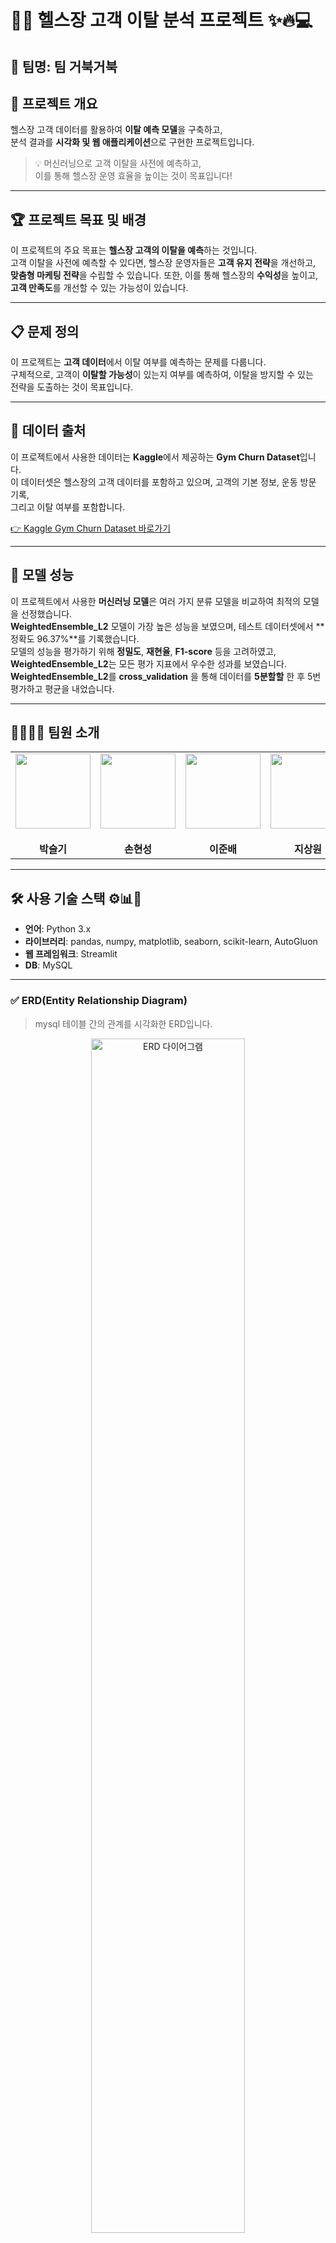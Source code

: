 # 🏋️‍♂️ 헬스장 고객 이탈 분석 프로젝트 ✨🔥💻

## 🐢 팀명: 팀 거북거북 

## 📌 프로젝트 개요
헬스장 고객 데이터를 활용하여 **이탈 예측 모델**을 구축하고,  
분석 결과를 **시각화 및 웹 애플리케이션**으로 구현한 프로젝트입니다.

> 💡 머신러닝으로 고객 이탈을 사전에 예측하고,  
> 이를 통해 헬스장 운영 효율을 높이는 것이 목표입니다!

---

## 🏆 프로젝트 목표 및 배경
이 프로젝트의 주요 목표는 **헬스장 고객의 이탈을 예측**하는 것입니다.  
고객 이탈을 사전에 예측할 수 있다면, 헬스장 운영자들은 **고객 유지 전략**을 개선하고,  
**맞춤형 마케팅 전략**을 수립할 수 있습니다. 또한, 이를 통해 헬스장의 **수익성**을 높이고,  
**고객 만족도**를 개선할 수 있는 가능성이 있습니다.

---

## 📋 문제 정의
이 프로젝트는 **고객 데이터**에서 이탈 여부를 예측하는 문제를 다룹니다.  
구체적으로, 고객이 **이탈할 가능성**이 있는지 여부를 예측하여, 이탈을 방지할 수 있는  
전략을 도출하는 것이 목표입니다.

---

## 📄 데이터 출처
이 프로젝트에서 사용한 데이터는 **Kaggle**에서 제공하는 **Gym Churn Dataset**입니다.  
이 데이터셋은 헬스장의 고객 데이터를 포함하고 있으며, 고객의 기본 정보, 운동 방문 기록,  
그리고 이탈 여부를 포함합니다.

[👉 Kaggle Gym Churn Dataset 바로가기](https://www.kaggle.com/datasets/adrianvinueza/gym-customers-features-and-churn)


---

## 🧪 모델 성능
이 프로젝트에서 사용한 **머신러닝 모델**은 여러 가지 분류 모델을 비교하여 최적의 모델을 선정했습니다.  
**WeightedEnsemble_L2** 모델이 가장 높은 성능을 보였으며, 테스트 데이터셋에서 **정확도 96.37%**를 기록했습니다.  
모델의 성능을 평가하기 위해 **정밀도**, **재현율**, **F1-score** 등을 고려하였고,  
**WeightedEnsemble_L2**는 모든 평가 지표에서 우수한 성과를 보였습니다.
**WeightedEnsemble_L2**를 **cross_validation** 을 통해 데이터를 **5분할할** 한 후 5번 평가하고 평균을 내었습니다.

---

## 👨‍👩‍👧‍👦 팀원 소개

<div align="center">
  
<table>
  <tr>
    <td align="center" width="25%">
      <img src="./img/tt1.png" width="120px" height="120px"><br><br>
      <b>박슬기</b><br>
    </td>
    <td align="center" width="25%">
      <img src="./img/tt3.png" width="120px" height="120px"><br><br>
      <b>손현성</b><br>
    </td>
    <td align="center" width="25%">
      <img src="./img/tt4.png" width="120px" height="120px"><br><br>
      <b>이준배</b><br>
    </td>
    <td align="center" width="25%">
      <img src="./img/tt2.png" width="120px" height="120px"><br><br>
      <b>지상원</b><br>
    </td>
  </tr>
</table>


</div>

---

## 🛠️ 사용 기술 스택 ⚙️📊🧠
- **언어**: Python 3.x  
- **라이브러리**: pandas, numpy, matplotlib, seaborn, scikit-learn, AutoGluon  
- **웹 프레임워크**: Streamlit  
- **DB**: MySQL  

---

### ✅ ERD(Entity Relationship Diagram)

> mysql 테이블 간의 관계를 시각화한 ERD입니다.

<div align="center">
  <img src="./img/erd.png" width="70%" alt="ERD 다이어그램">
</div>

---


## 🎨 Figma 프로토타입

> 어플리케이션 UI를 기획하고 디자인한 **Figma 프로토타입**입니다.  
> 각 페이지의 구조와 동작 방식을 시각적으로 확인할 수 있습니다.

[👉 Figma 프로토타입 보러가기](https://www.figma.com/proto/LVZggQL8duOJTETngRxvPG/2nd_Project?node-id=0-1&t=5xUii5nCHc80R47s-1)


---


## 📸 UI 사전 구성 이미지(화면 설계서)


| ![ppt1](./img/ppt1.png) | ![ppt2](./img/ppt2.png) | ![ppt3](./img/ppt3.png) | ![ppt4](./img/ppt4.png) |
|--------------------------|--------------------------|--------------------------|--------------------------|
| **대시보드** | **이탈 고객 분석** | **고객 이탈 예측 리스트** | **고객 상세** |

| ![ppt5](./img/ppt5.png) | ![ppt6](./img/ppt6.png) | ![ppt7](./img/ppt7.png) | ![ppt8](./img/ppt8.png) |
|--------------------------|--------------------------|--------------------------|--------------------------|
| **고객 관리 매니저** | **이벤트 생성** | **이벤트 생성 팝업창** | **이벤트 문자 발송** |

| ![ppt9](./img/ppt9.png) | ![ppt10](./img/ppt10.png) | ![ppt11](./img/ppt11.png) | ![ppt12](./img/ppt12.png) |
|--------------------------|--------------------------|--------------------------|--------------------------|
| **발송 완료 메시지 팝업1** | **발송 완료 메시지 팝업2** | **이벤트 수정 팝업** | **퀘스트 시스템 매니저1** |

| <img src="./img/ppt13.png" width="170px"> |
|--------------------------------------------|
| **퀘스트 시스템 매니저2** |

---

## 📄 데이터 컬럼 설명 페이지

### ✅ 원본 데이터 컬럼

| 컬럼명 | 설명 | 타입 | 예시값 |
|--------|------|------|--------|
| `gender` | 성별 (여자 0 / 남자 1) | int | 1 |
| `Near_Location` | 헬스장과의 거리 (멀다 0 / 가깝다 1) | int | 1 |
| `Partner` | 회사 할인 여부 (개인 0 / 할인 1) | int | 0 |
| `Promo_friends` | 지인 소개 여부 (없음 0 / 있음 1) | int | 1 |
| `Phone` | 연락처 제공 여부 (미제공 0 / 제공 1) | int | 1 |
| `Contract_period` | 계약 기간 (월 단위) | int | 12 |
| `Group_visits` | 그룹 세션 참여 여부 (No 0 / Yes 1) | int | 1 |
| `Age` | 나이 | int | 29 |
| `Avg_additional_charges_total` | 총 추가 요금 평균 | float | 55.6 |
| `Month_to_end_contract` | 계약 종료까지 남은 개월 수 | float | 1.0 |
| `Lifetime` | 총 헬스장 이용 기간 (개월 수) | int | 9 |
| `Avg_class_frequency_total` | 평균 수업 참가 횟수 | float | 2.3 |
| `Avg_class_frequency_current_month` | 이달 평균 수업 참가 횟수 | float | 1.8 |

---

### 🧠 파생 변수 (Feature Engineering)

| 컬럼명 | 설명 | 타입 | 예시값 |
|--------|------|------|--------|
| `social_connected` | 사회적 연결 수준 (`Partner + Promo_friends + Group_visits`) | int | 2 |
| `avg_monthly_add_charge` | 평균 월별 추가 요금 (`추가요금 / (이용기간+1)`) | float | 5.05 |
| `class_freq_ratio` | 수업 참가 비율 변화 (`이번달 / 전체 평균`) | float | 0.78 |
| `class_freq_change` | 수업 참가 횟수 변화량 (`이번달 - 전체`) | float | -0.5 |
| `contract_ending_soon` | 계약 만료 임박 여부 (1개월 이하: 1, 그 외: 0) | int | 1 |
| `social_connected_ratio` | 사회적 연결 비율 (`합 / 3`) | float | 0.67 |

---


## 🧪 분석 과정 및 결과

### 1. 데이터 수집 및 전처리 📂🧹
- 피처 엔지니어링
- 스케일링 및 스플릿

<div align="center">
  <img src="./img/datafeaturing.png" width="60%" alt="데이터 전처리 이미지">
</div>

### 2. EDA(탐색적 데이터 분석) 📊🔍
- 고객 분포 피처 중요도
- 상관관계 시각화 (heatmap 등)

<div align="center">
  <img src="./img/feature_importance.png" width="60%" alt="피처 중요도">
</div>
<div align="center">
  <img src="./img/label01grap.png" width="60%" alt="이탈 분포">
</div>
<div align="center">
  <img src="./img/heatmap_pearson.png" width="60%" alt="피처 히트맵">
</div>

### 3. 머신러닝 모델링 🤖📈
- 모델 선택 및 학습
- 평가

<div align="center">
  <img src="./img/leaderboard.png" width="60%" alt="머신러닝 모델 선택">
</div>
<div align="center">
  <img src="./img/modelscore.png" width="60%" alt="머신러닝 평가가">
</div>

### 4. 예측 🤖📈
- 예측 및 분류
- 결과 그래프

<div align="center">
  <img src="./img/pred.png" width="60%" alt="예측 코드">
</div>
<div align="center">
  <img src="./img/countplot.png" width="60%" alt="예측 코드">
</div>

### 5. Streamlit 웹 앱 구현 🌐🖥️
- 위험도별 고객 분류 및 카운트
- 각종 그래프 제공
- 이벤트 및 퀘스트 페이지지

| ![sl1](./img/sl1.png) | ![sl2](./img/sl2.png) |
|-----------------------|-----------------------|
| **대시 보드** | **분석 그래프 페이지** |

| ![sl3](./img/sl3.png) | ![sl4](./img/sl4.png) |
|-----------------------|-----------------------|
| **고객이탈 위험도 선택 페이지** | **이탈 위험 고객 분석 페이지** |

| ![sl5](./img/sl5.png) | ![sl6](./img/sl6.png) |
|-----------------------|-----------------------|
| **고객 관리 매니저 페이지** | **고객 퀘스트 시스템 페이지** |

| <img src="./img/sl7.png" width="380px">  |
|-----------------------|
| **고객 퀘스트 랭킹 페이지** |

---

## 🪞 한 줄 회고 🧠💬

> 🧹 **박슬기**: "진짜 개발하러 와서 기획만 한 것 같긴 하지만;; 팀원들 덕분에 예전에 배웠던 것들도 다시 기억해낼 수 있었습니다. 하나하나 완성되어나가는 결과물을 보고 있자니 기분이 좋네요. 부족한 저지만 함께 잘 협업해준 팀원들과, 항상 친절히 가르쳐주신 선생님께 진심으로 감사드립니다."  
> 🤖 **손현성**: "AutoML로도 충분히 좋은 성능을 낼 수 있단 걸 배웠어요!"  
> 💻 **이준배**: "여러가지를 해보면서 수업을 들으며 공부하는 것과는 다른 성장하는 재미를 느낀거 같습니다. 항상 열심히 해준 팀원들에게도 감사합니다. 결과물들을 보니 뿌듯합니다"  
> 📊 **지상원**: "비록 부족한 저였지만 팀원들의 힘으로 이렇게 좋은 성과를 낼 수 있었던거 같습니다. 열정을 쏟은 만큼 결과물 또한 잘 나온거 같아 매우 기쁩니다!"

---


